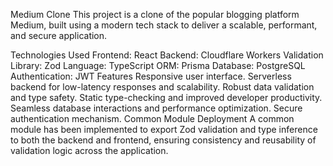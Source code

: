 Medium Clone
This project is a clone of the popular blogging platform Medium, built using a modern tech stack to deliver a scalable, performant, and secure application.

Technologies Used
Frontend: React
Backend: Cloudflare Workers
Validation Library: Zod
Language: TypeScript
ORM: Prisma
Database: PostgreSQL
Authentication: JWT
Features
Responsive user interface.
Serverless backend for low-latency responses and scalability.
Robust data validation and type safety.
Static type-checking and improved developer productivity.
Seamless database interactions and performance optimization.
Secure authentication mechanism.
Common Module Deployment
A common module has been implemented to export Zod validation and type inference to both the backend and frontend, ensuring consistency and reusability of validation logic across the application.
